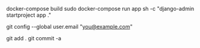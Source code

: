 docker-compose build
sudo docker-compose run app sh -c "django-admin startproject app ."

git config --global user.email "you@example.com"

git add .
git commit -a